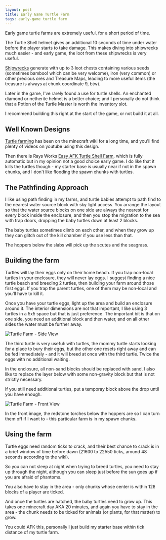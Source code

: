 ```yaml
---
layout: post
title: Early Game Turtle Farm
tags: early-game turtle farm
---
```


Early game turtle farms are extremely useful, for a short period of time.

The Turtle Shell helmet gives an additional 10 seconds of time under water
before the player starts to take damage.  This makes diving into shipwrecks
much easier - and early game, the loot from these shipwrecks is very useful.

[Shipwrecks](https://minecraft.gamepedia.com/Shipwreck) generate with up to 3 loot chests containing
various seeds (sometimes bamboo!  which can be very welcome), iron (very common) or 
other precious ores and Treasure Maps, leading to more useful items (the treasure is always
at chunk coordinate 9, btw).

Later in the game, I've rarely found a use for turtle shells.  An enchanted diamond or netherite
helmet is a better choice; and I personally do not think that a Potion of the Turtle Master
is worth the inventory slot.

I recommend building this right at the start of the game, or not build it at all.

## Well Known Designs

[Turtle farming](https://minecraft.gamepedia.com/Tutorials/Turtle_farming) has been
on the minecraft wiki for a long time, and you'll find plenty of videos on youtube
using this design.

Then there is Rays Works [Easy AFK Turtle Shell Farm](https://www.youtube.com/watch?v=IcnPYOVhYyM),
which is fully automatic but in my opinion not a good choice early game.  I do like
that it kills the turtles though - my starter base is usually near if not in the spawn chunks,
and I don't like flooding the spawn chunks with turtles.

## The Pathfinding Approach

I like using path finding in my farms, and turtle babies attempt to path find to the
nearest water source block with sky light access.  You arrange the layout so that
the water source blocks on one side are always the nearest for every block inside the
enclosure, and then you stop the migration to the sea with trap doors, dropping the baby
turtles down at least 2 blocks.

The baby turtles sometimes climb on each other, and when they grow up they can glitch out
of the kill chamber if you use less than that.

The hoppers below the slabs will pick up the scutes and the seagrass.

## Building the farm

Turtles will lay their eggs only on their home beach.  If you trap non-local turtles
in your enclosure, they will never lay eggs.  I suggest finding a nice turtle beach
and breeding 2 turtles, then building your farm around those first eggs.
If you trap the parent turtles, one of them may be non-local and you'll have to kill it.

Once you have your turtle eggs, light up the area and build an enclosure around it.
The interior dimensions are not that important, I like using 3 turtles in a 5x5 space
but that is just preference.  The important bit is that on one side, you need an additional
block and then water, and on all other sides the water must be further away.

![Turtle Farm - Side View](/random-minecraft/assets/early-game-turtle-farm/turtle-farm-side.jpg)



The third turtle is very useful: with turtles, the mommy turtle starts looking
for a place to bury their eggs, but the other one resets right away and can be
fed immediately - and it will breed at once with the third turtle.  Twice the
eggs with no additional waiting.

In the enclosure, all non-sand blocks should be replaced with sand.  I also like 
to replace the layer below with some non-gravity block but that is not strictly
necessary.

If you still need additional turtles, put a temporay block above the drop until you have
enough.

![Turtle Farm - Front View](/random-minecraft/assets/early-game-turtle-farm/turtle-farm-front.jpg)

In the front image, the redstone torches below the hoppers are so I can turn them off if I want to -
this particular farm is in my spawn chunks.

## Using the farm

Turtle eggs need random ticks to crack, and their best chance to crack is 
in a brief window of time before dawn (21600 to 22550 ticks, around 48 
seconds according to the wiki).

So you can not sleep at night when trying to breed turtles, you need to stay
up through the night, although you can sleep just before the sun goes up if
you are afraid of phantoms.

You also have to stay in the area - only chunks whose center is within 128 blocks
of a player are ticked.

And once the turtles are hatched, the baby turtles need to grow up.  This takes
one minecraft day AKA 20 minutes, and again you have to stay in the area -
the chunk needs to be ticked for animals (or plants, for that matter) to grow.

You could AFK this, personally I just build my starter base within tick distance
of my turtle farm.

